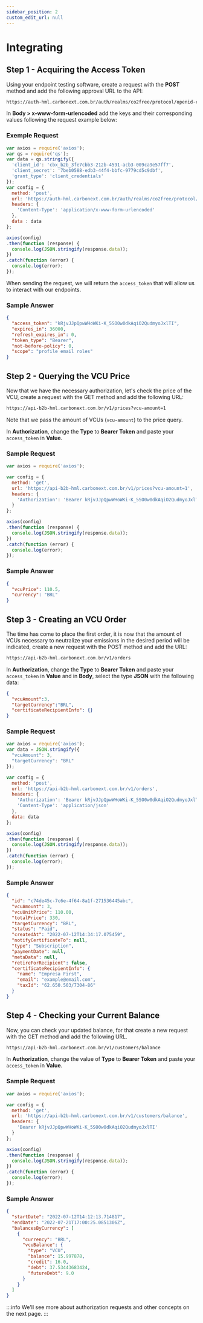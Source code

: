```yaml
---
sidebar_position: 2
custom_edit_url: null
---
```


# Integrating

## Step 1 - Acquiring the Access Token

Using your endpoint testing software, create a request with the **POST** method and add the following approval URL to the API:

```md title="BASE URL"
https://auth-hml.carbonext.com.br/auth/realms/co2free/protocol/openid-connect/token
```

In **Body > x-www-form-urlencoded** add the keys and their corresponding values following the request example below:

### Exemple Request

```javascript
var axios = require('axios');
var qs = require('qs');
var data = qs.stringify({
  'client_id': 'cbx_b2b_3fe7cbb3-212b-4591-acb3-009ca9e57ff7',
  'client_secret': '7beb0588-edb3-44f4-bbfc-9779cd5c9dbf',
  'grant_type': 'client_credentials' 
});
var config = {
  method: 'post',
  url: 'https://auth-hml.carbonext.com.br/auth/realms/co2free/protocol/openid-connect/token',
  headers: { 
    'Content-Type': 'application/x-www-form-urlencoded'
  },
  data : data
};

axios(config)
.then(function (response) {
  console.log(JSON.stringify(response.data));
})
.catch(function (error) {
  console.log(error);
});
```

When sending the request, we will return the `access_token` that will allow us to interact with our endpoints.

### Sample Answer

```json
{
  "access_token": "kRjvJJpQpwWHoWKi-K_5SO0w0dkAqiO2QudmyoJxlTI",
  "expires_in": 36000,
  "refresh_expires_in": 0,
  "token_type": "Bearer",
  "not-before-policy": 0,
  "scope": "profile email roles"
}
```

## Step 2 - Querying the VCU Price

Now that we have the necessary authorization, let's check the price of the VCU, create a request with the GET method and add the following URL:

```md title="BASE URL"
https://api-b2b-hml.carbonext.com.br/v1/prices?vcu-amount=1
```

Note that we pass the amount of VCUs (`vcu-amount`) to the price query.

In **Authorization**, change the **Type** to **Bearer Token** and paste your `access_token` in **Value**.

### Sample Request

```javascript
var axios = require('axios');

var config = {
  method: 'get',
  url: 'https://api-b2b-hml.carbonext.com.br/v1/prices?vcu-amount=1',
  headers: { 
    'Authorization': 'Bearer kRjvJJpQpwWHoWKi-K_5SO0w0dkAqiO2QudmyoJxlTI'
  }
};

axios(config)
.then(function (response) {
  console.log(JSON.stringify(response.data));
})
.catch(function (error) {
  console.log(error);
});
```

### Sample Answer

```json
{
  "vcuPrice": 110.5,
  "currency": "BRL"
}
```

## Step 3 - Creating an VCU Order

The time has come to place the first order, it is now that the amount of VCUs necessary to neutralize your emissions in the desired period will be indicated, create a new request with the POST method and add the URL:

```md title="BASE URL"
https://api-b2b-hml.carbonext.com.br/v1/orders
```

In **Authorization**, change the **Type** to **Bearer Token** and paste your `access_token` in **Value** and in **Body**, select the type **JSON** with the following data:

```json
{
  "vcuAmount":3,
  "targetCurrency":"BRL",
  "certificateRecipientInfo": {}
}
```

### Sample Request

```javascript
var axios = require('axios');
var data = JSON.stringify({
  "vcuAmount": 3,
  "targetCurrency": "BRL"
});

var config = {
  method: 'post',
  url: 'https://api-b2b-hml.carbonext.com.br/v1/orders',
  headers: { 
    'Authorization': 'Bearer kRjvJJpQpwWHoWKi-K_5SO0w0dkAqiO2QudmyoJxlTI', 
    'Content-Type': 'application/json'
  },
  data: data
};

axios(config)
.then(function (response) {
  console.log(JSON.stringify(response.data));
})
.catch(function (error) {
  console.log(error);
});
```

### Sample Answer

```json
{
  "id": "c74de45c-7c6e-4f64-8a1f-271536445abc",
  "vcuAmount": 3,
  "vcuUnitPrice": 110.00,
  "totalPrice": 330,
  "targetCurrency": "BRL",
  "status": "Paid",
  "createdAt": "2022-07-12T14:34:17.075459",
  "notifyCertificateTo": null,
  "type": "Subscription",
  "paymentDate": null,
  "metaData": null,
  "retireForRecipient": false,
  "certificateRecipientInfo": {
    "name": "Empresa First",
    "email": "example@email.com",
    "taxId": "62.650.503/7304-86"
  }
}
```

## Step 4 - Checking your Current Balance

Now, you can check your updated balance, for that create a new request with the GET method and add the following URL.


```md title="BASE URL"
https://api-b2b-hml.carbonext.com.br/v1/customers/balance
```

In **Authorization**, change the value of **Type** to **Bearer Token** and paste your `access_token` in **Value**.

### Sample Request

```javascript
var axios = require('axios');

var config = {
  method: 'get',
  url: 'https://api-b2b-hml.carbonext.com.br/v1/customers/balance',
  headers: { 
    'Bearer kRjvJJpQpwWHoWKi-K_5SO0w0dkAqiO2QudmyoJxlTI'
  }
};

axios(config)
.then(function (response) {
  console.log(JSON.stringify(response.data));
})
.catch(function (error) {
  console.log(error);
});
```

### Sample Answer

```json
{
  "startDate": "2022-07-12T14:12:13.714817",
  "endDate": "2022-07-21T17:00:25.0851306Z",
  "balancesByCurrency": [
    {
      "currency": "BRL",
      "vcuBalance": {
        "type": "VCU",
        "balance": 15.997878,
        "credit": 16.0,
        "debt": 37.53443683424,
        "futureDebt": 9.0
      }
    }
  ]
}
```

:::info
We'll see more about authorization requests and other concepts on the next page.
:::
